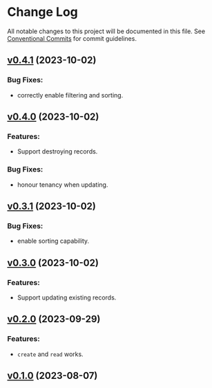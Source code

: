 # Change Log

All notable changes to this project will be documented in this file.
See [Conventional Commits](Https://conventionalcommits.org) for commit guidelines.

<!-- changelog -->

## [v0.4.1](https://harton.dev/james/ash_cubdb/compare/v0.4.0...v0.4.1) (2023-10-02)




### Bug Fixes:

* correctly enable filtering and sorting.

## [v0.4.0](https://harton.dev/james/ash_cubdb/compare/v0.3.1...v0.4.0) (2023-10-02)




### Features:

* Support destroying records.

### Bug Fixes:

* honour tenancy when updating.

## [v0.3.1](https://harton.dev/james/ash_cubdb/compare/v0.3.0...v0.3.1) (2023-10-02)




### Bug Fixes:

* enable sorting capability.

## [v0.3.0](https://harton.dev/james/ash_cubdb/compare/v0.2.0...v0.3.0) (2023-10-02)




### Features:

* Support updating existing records.

## [v0.2.0](https://harton.dev/james/ash_cubdb/compare/v0.1.0...v0.2.0) (2023-09-29)




### Features:

* `create` and `read` works.

## [v0.1.0](https://harton.dev/james/ash_cubdb/compare/v0.1.0...v0.1.0) (2023-08-07)



